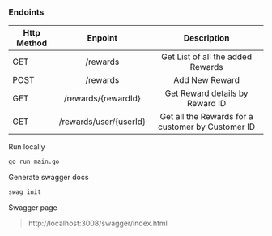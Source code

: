 ### Endoints

| Http Method |        Enpoint         |                    Description                    |
| ----------- | :--------------------: | :-----------------------------------------------: |
| GET         |        /rewards        |         Get List of all the added Rewards         |
| POST        |        /rewards        |                  Add New Reward                   |
| GET         |  /rewards/{rewardId}   |          Get Reward details by Reward ID          |
| GET         | /rewards/user/{userId} | Get all the Rewards for a customer by Customer ID |




Run locally 
```sh
go run main.go
```

Generate swagger docs
```sh
swag init
```

Swagger page
> http://localhost:3008/swagger/index.html
